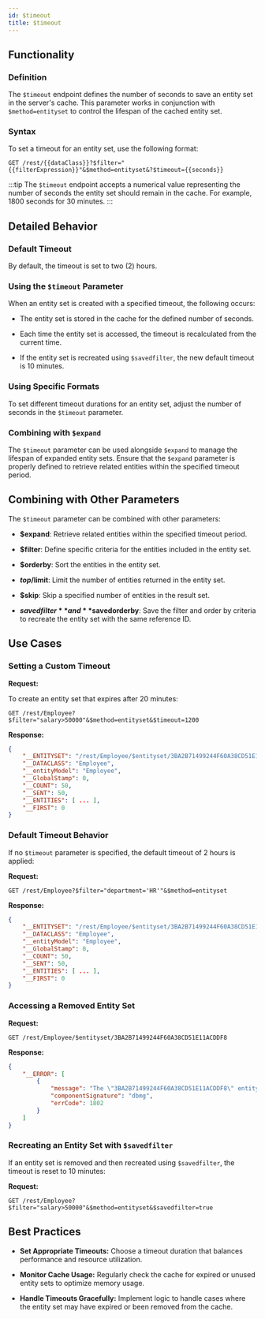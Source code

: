 ```yaml
---
id: $timeout
title: $timeout
---
```


## Functionality

### Definition

The `$timeout` endpoint defines the number of seconds to save an entity set in the server's cache. This parameter works in conjunction with `$method=entityset` to control the lifespan of the cached entity set.


### Syntax

To set a timeout for an entity set, use the following format:

```
GET /rest/{{dataClass}}?$filter="{{filterExpression}}"&$method=entityset&?$timeout={{seconds}}
```

:::tip
The `$timeout` endpoint accepts a numerical value representing the number of seconds the entity set should remain in the cache. For example, 1800 seconds for 30 minutes.
:::


## Detailed Behavior

### Default Timeout

By default, the timeout is set to two (2) hours.

### Using the `$timeout` Parameter

When an entity set is created with a specified timeout, the following occurs:

- The entity set is stored in the cache for the defined number of seconds.

- Each time the entity set is accessed, the timeout is recalculated from the current time.

- If the entity set is recreated using `$savedfilter`, the new default timeout is 10 minutes.

### Using Specific Formats

To set different timeout durations for an entity set, adjust the number of seconds in the `$timeout` parameter.

### Combining with `$expand`

The `$timeout` parameter can be used alongside `$expand` to manage the lifespan of expanded entity sets. Ensure that the `$expand` parameter is properly defined to retrieve related entities within the specified timeout period.



## Combining with Other Parameters

The `$timeout` parameter can be combined with other parameters:

- **$expand**: Retrieve related entities within the specified timeout period.

- **$filter**: Define specific criteria for the entities included in the entity set.

- **$orderby**: Sort the entities in the entity set.

- **$top/$limit**: Limit the number of entities returned in the entity set.

- **$skip**: Skip a specified number of entities in the result set.

- **$savedfilter** and **$savedorderby**: Save the filter and order by criteria to recreate the entity set with the same reference ID.




## Use Cases

### Setting a Custom Timeout

**Request:**

To create an entity set that expires after 20 minutes:

```
GET /rest/Employee?$filter="salary>50000"&$method=entityset&$timeout=1200
```

**Response:**

```json
{
    "__ENTITYSET": "/rest/Employee/$entityset/3BA2B71499244F60A38CD51E11ACDDF8",
    "__DATACLASS": "Employee",
    "__entityModel": "Employee",
    "__GlobalStamp": 0,
    "__COUNT": 50,
    "__SENT": 50,
    "__ENTITIES": [ ... ],
    "__FIRST": 0
}
```


### Default Timeout Behavior

If no `$timeout` parameter is specified, the default timeout of 2 hours is applied:

**Request:**

```
GET /rest/Employee?$filter="department='HR'"&$method=entityset
```

**Response:**

```json
{
    "__ENTITYSET": "/rest/Employee/$entityset/3BA2B71499244F60A38CD51E11ACDDF8",
    "__DATACLASS": "Employee",
    "__entityModel": "Employee",
    "__GlobalStamp": 0,
    "__COUNT": 50,
    "__SENT": 50,
    "__ENTITIES": [ ... ],
    "__FIRST": 0
}
```

### Accessing a Removed Entity Set

**Request:**

```
GET /rest/Employee/$entityset/3BA2B71499244F60A38CD51E11ACDDF8
```

**Response:**

```json
{
    "__ERROR": [
        {
            "message": "The \"3BA2B71499244F60A38CD51E11ACDDF8\" entity set cannot be found",
            "componentSignature": "dbmg",
            "errCode": 1802
        }
    ]
}
```

### Recreating an Entity Set with `$savedfilter`

If an entity set is removed and then recreated using `$savedfilter`, the timeout is reset to 10 minutes:

**Request:**

```
GET /rest/Employee?$filter="salary>50000"&$method=entityset&$savedfilter=true
```




## Best Practices

- **Set Appropriate Timeouts:** Choose a timeout duration that balances performance and resource utilization.

- **Monitor Cache Usage:** Regularly check the cache for expired or unused entity sets to optimize memory usage.

- **Handle Timeouts Gracefully:** Implement logic to handle cases where the entity set may have expired or been removed from the cache.